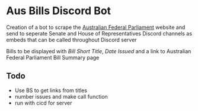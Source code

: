 # Aus Bills Discord Bot

Creation of a bot to scrape the [Australian Federal Parliament](https://www.aph.gov.au/Parliamentary_Business/Bills_Legislation/Bills_Lists/Details_page?blsId=legislation%2fbillslst%2fbillslst_c203aa1c-1876-41a8-bc76-1de328bdb726) website and send to seperate Senate and House of Representatives Discord channels as embeds that can be called throughout Discord server

Bills to be displayed with _Bill Short Title_, _Date Issued_ and a link to Australian Federal Parliament Bill Summary page

## Todo

- Use BS to get links from titles
- number issues and make call function
- run with cicd for server
